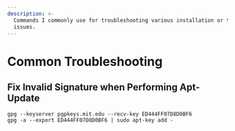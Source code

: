 ```yaml
---
description: >-
  Commands I commonly use for troubleshooting various installation or tool
  issues.
---
```


# Common Troubleshooting

## Fix Invalid Signature when Performing Apt-Update

`gpg --keyserver pgpkeys.mit.edu --recv-key ED444FF07D8D0BF6`\
`gpg -a --export ED444FF07D8D0BF6 | sudo apt-key add -`
